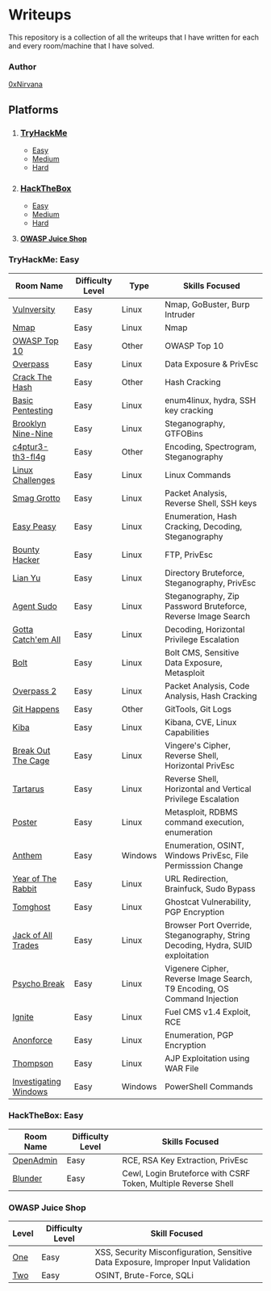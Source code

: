 # Writeups

This repository is a collection of all the writeups that I have written for each and every room/machine that I have solved.

### Author

[0xNirvana](https://tryhackme.com/p/0xNirvana)

## **Platforms**

1. ### [TryHackMe](#TryHackMe-Easy)

   * [Easy](#TryHackMe-Easy)
   * [Medium](./TryHackMe/Medium/medium.md)
   * [Hard](./TryHackMe/Hard/hard.md)

2. ### [HackTheBox](#HackTheBox-Easy)

   * [Easy](#HackTheBox-Easy)
   * [Medium](./HackTheBox/Medium/medium.md)
   * [Hard](./HackTheBox/Hard/hard.md)
   
3. **[OWASP Juice Shop](#OWASP-Juice-Shop)**

### TryHackMe: Easy

| Room Name | Difficulty Level | Type | Skills Focused |
|-----------|------------------|----------------|----------------|
|[Vulnversity](./TryHackMe/Easy/Vulnversity/vulnversity_writeup.md)|Easy|Linux|Nmap, GoBuster, Burp Intruder|
|[Nmap](./TryHackMe/Easy/Nmap/nmap_writeup.md)|Easy|Linux|Nmap|
|[OWASP Top 10](./TryHackMe/Easy/OWASP_Top_10/writeup.md)|Easy|Other|OWASP Top 10|
|[Overpass](./TryHackMe/Easy/Overpass/overpass.md)|Easy|Linux|Data Exposure & PrivEsc|
|[Crack The Hash](./TryHackMe/Easy/CrackTheHash/crackthehash.md)|Easy|Other|Hash Cracking|
|[Basic Pentesting](./TryHackMe/Easy/BasicPentesting/basicpentesting.md)|Easy|Linux|enum4linux, hydra, SSH key cracking|
|[Brooklyn Nine-Nine](./TryHackMe/Easy/Brooklyn99/brooklyn99.md)|Easy|Linux|Steganography, GTFOBins|
|[c4ptur3-th3-fl4g](./TryHackMe/Easy/c4ptur3-th3-fl4g/capturetheflag.md)|Easy|Other|Encoding, Spectrogram, Steganography|
|[Linux Challenges](./TryHackMe/Easy/LinuxChallenges/linuxchallenges.md)|Easy|Linux|Linux Commands|
|[Smag Grotto](./TryHackMe/Easy/SmagGrotto/smaggrotto.md)|Easy|Linux|Packet Analysis, Reverse Shell, SSH keys|
|[Easy Peasy](./TryHackMe/Easy/EasyPeasy/easypeasy.md)|Easy|Linux|Enumeration, Hash Cracking, Decoding, Steganography|
|[Bounty Hacker](./TryHackMe/Easy/bountyHacker/bountyhacker.md)|Easy|Linux|FTP, PrivEsc|
|[Lian Yu](./TryHackMe/Easy/lianYu/lianyu.md)|Easy|Linux|Directory Bruteforce, Steganography, PrivEsc|
|[Agent Sudo](./TryHackMe/Easy/agentSudo/agentsudo.md)|Easy|Linux|Steganography, Zip Password Bruteforce, Reverse Image Search|
|[Gotta Catch'em All](./TryHackMe/Easy/gottaCatchEmAll/gottacatchemall.md)|Easy|Linux|Decoding, Horizontal Privilege Escalation|
|[Bolt](./TryHackMe/Easy/bolt/bolt.md)|Easy|Linux|Bolt CMS, Sensitive Data Exposure, Metasploit|
|[Overpass 2](./TryHackMe/Easy/overpass2/overpass2.md)|Easy|Linux|Packet Analysis, Code Analysis, Hash Cracking|
|[Git Happens](./TryHackMe/Easy/gitHappens/githappens.md)|Easy|Other|GitTools, Git Logs|
|[Kiba](./TryHackMe/Easy/kiba/kiba.md)|Easy|Linux|Kibana, CVE, Linux Capabilities|
|[Break Out The Cage](./TryHackMe/Easy/breakOutTheCage/breakoutthecage.md)|Easy|Linux|Vingere's Cipher, Reverse Shell, Horizontal PrivEsc|
|[Tartarus](./TryHackMe/Easy/tartarus/tartarus.md)|Easy|Linux|Reverse Shell, Horizontal and Vertical Privilege Escalation|
|[Poster](./TryHackMe/Easy/poster/poster.md)|Easy|Linux|Metasploit, RDBMS command execution, enumeration|
|[Anthem](./TryHackMe/Easy/anthem/anthem.md)|Easy|Windows|Enumeration, OSINT, Windows PrivEsc, File Permisssion Change|
|[Year of The Rabbit](./TryHackMe/Easy/yearOfTheRabbit/yearoftherabbit.md)|Easy|Linux|URL Redirection, Brainfuck, Sudo Bypass|
|[Tomghost](./TryHackMe/Easy/tomghost/tomghost.md)|Easy|Linux|Ghostcat Vulnerability, PGP Encryption|
|[Jack of All Trades](./TryHackMe/Easy/jackofalltrades/jackofalltrades.md)|Easy|Linux|Browser Port Override, Steganography, String Decoding, Hydra, SUID exploitation|
|[Psycho Break](./TryHackMe/Easy/psychoBreak/psychobreak.md)|Easy|Linux|Vigenere Cipher, Reverse Image Search, T9 Encoding, OS Command Injection|
|[Ignite](./TryHackMe/Easy/ignite/ignite.md)|Easy|Linux|Fuel CMS v1.4 Exploit, RCE|
|[Anonforce](./TryHackMe/Easy/anonforce/anonforce.md)|Easy|Linux|Enumeration, PGP Encryption|
|[Thompson](./TryHackMe/Easy/thompson/thompson.md)|Easy|Linux|AJP Exploitation using WAR File|
|[Investigating Windows](./TryHackMe/Easy/investigatingWindows/investigatingwindows.md)|Easy|Windows|PowerShell Commands|

### HackTheBox: Easy

| Room Name                                             | Difficulty Level | Skills Focused                                               |
| ----------------------------------------------------- | ---------------- | ------------------------------------------------------------ |
| [OpenAdmin](./HackTheBox/Easy/openAdmin/openadmin.md) | Easy             | RCE, RSA Key Extraction, PrivEsc                             |
| [Blunder](./HackTheBox/Easy/blunder/blunder.md)       | Easy             | Cewl, Login Bruteforce with CSRF Token, Multiple Reverse Shell |

### OWASP Juice Shop

| Level | Difficulty Level | Skill Focused                                                |
| ----- | ---------------- | ------------------------------------------------------------ |
| [One](./OWASP_Juice_Shop/Level1.md)  | Easy             | XSS, Security Misconfiguration, Sensitive Data Exposure, Improper Input Validation |
| [Two](./OWASP_Juice_Shop/Level2.md) | Easy | OSINT, Brute-Force, SQLi |

